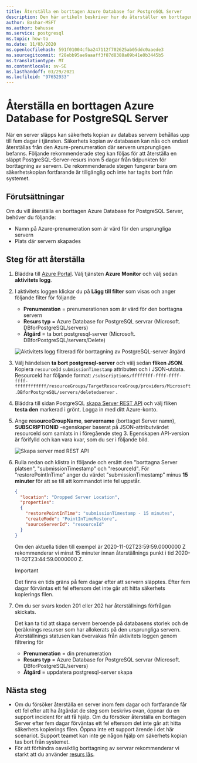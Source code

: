 ```yaml
---
title: Återställa en borttagen Azure Database for PostgreSQL Server
description: Den här artikeln beskriver hur du återställer en borttagen server i Azure Database for PostgreSQL att använda Azure Portal.
author: Bashar-MSFT
ms.author: bahusse
ms.service: postgresql
ms.topic: how-to
ms.date: 11/03/2020
ms.openlocfilehash: 591f01004cfba247112f702625ab05ddc0aaede3
ms.sourcegitcommit: f28ebb95ae9aaaff3f87d8388a09b41e0b3445b5
ms.translationtype: MT
ms.contentlocale: sv-SE
ms.lasthandoff: 03/29/2021
ms.locfileid: "97652933"
---
```

# <a name="restore-a-dropped-azure-database-for-postgresql-server"></a>Återställa en borttagen Azure Database for PostgreSQL Server

När en server släpps kan säkerhets kopian av databas servern behållas upp till fem dagar i tjänsten. Säkerhets kopian av databasen kan nås och endast återställas från den Azure-prenumeration där servern ursprungligen befanns. Följande rekommenderade steg kan följas för att återställa en släppt PostgreSQL-Server-resurs inom 5 dagar från tidpunkten för borttagning av servern. De rekommenderade stegen fungerar bara om säkerhetskopian fortfarande är tillgänglig och inte har tagits bort från systemet. 

## <a name="pre-requisites"></a>Förutsättningar
Om du vill återställa en borttagen Azure Database for PostgreSQL Server, behöver du följande:
- Namn på Azure-prenumeration som är värd för den ursprungliga servern
- Plats där servern skapades

## <a name="steps-to-restore"></a>Steg för att återställa

1. Bläddra till [Azure Portal](https://portal.azure.com/#blade/Microsoft_Azure_ActivityLog/ActivityLogBlade). Välj tjänsten **Azure Monitor** och välj sedan **aktivitets logg**.

2. I aktivitets loggen klickar du på **Lägg till filter** som visas och anger följande filter för följande

    - **Prenumeration** = prenumerationen som är värd för den borttagna servern
    - **Resurs typ** = Azure Database for PostgreSQL servrar (Microsoft. DBforPostgreSQL/servers)
    - **Åtgärd** = ta bort postgresql-server (Microsoft. DBforPostgreSQL/servers/Delete)
 
    ![Aktivitets logg filtrerad för borttagning av PostgreSQL-server åtgärd](./media/howto-restore-dropped-server/activity-log-azure.png)

3. Välj händelsen **ta bort postgresql-server** och välj sedan **fliken JSON**. Kopiera `resourceId` `submissionTimestamp` attributen och i JSON-utdata. ResourceId har följande format: `/subscriptions/ffffffff-ffff-ffff-ffff-ffffffffffff/resourceGroups/TargetResourceGroup/providers/Microsoft.DBforPostgreSQL/servers/deletedserver` .


 4. Bläddra till sidan PostgreSQL [skapa Server REST API](/rest/api/PostgreSQL/servers/create) och välj fliken **testa den** markerad i grönt. Logga in med ditt Azure-konto.

 5. Ange **resourceGroupName**, **servername** (borttaget Server namn), **SUBSCRIPTIONID** -egenskaper baserat på JSON-attributvärdet resourceId som samlats in i föregående steg 3. Egenskapen API-version är förifylld och kan vara kvar, som du ser i följande bild.

    ![Skapa server med REST API](./media/howto-restore-dropped-server/create-server-from-rest-api-azure.png)
  
 6. Rulla nedan och klistra in följande och ersätt den "borttagna Server platsen", "submissionTimestamp" och "resourceId". För "restorePointInTime" anger du värdet "submissionTimestamp" minus **15 minuter** för att se till att kommandot inte fel uppstår.
    
    ```json
    {
      "location": "Dropped Server Location",  
      "properties": 
      {
        "restorePointInTime": "submissionTimestamp - 15 minutes",
        "createMode": "PointInTimeRestore",
        "sourceServerId": "resourceId"
      }
    }
    ```

    Om den aktuella tiden till exempel är 2020-11-02T23:59:59.0000000 Z rekommenderar vi minst 15 minuter innan återställnings punkt i tid 2020-11-02T23:44:59.0000000 Z.

    > [!Important]
    > Det finns en tids gräns på fem dagar efter att servern släpptes. Efter fem dagar förväntas ett fel eftersom det inte går att hitta säkerhets kopierings filen.
    
7. Om du ser svars koden 201 eller 202 har återställnings förfrågan skickats. 

    Det kan ta tid att skapa servern beroende på databasens storlek och de beräknings resurser som har allokerats på den ursprungliga servern. Återställnings statusen kan övervakas från aktivitets loggen genom filtrering för 
   - **Prenumeration** = din prenumeration
   - **Resurs typ** = Azure Database for PostgreSQL servrar (Microsoft. DBforPostgreSQL/servers) 
   - **Åtgärd** = uppdatera postgresql-server skapa

## <a name="next-steps"></a>Nästa steg
- Om du försöker återställa en server inom fem dagar och fortfarande får ett fel efter att ha åtgärdat de steg som beskrivs ovan, öppnar du en support incident för att få hjälp. Om du försöker återställa en borttagen Server efter fem dagar förväntas ett fel eftersom det inte går att hitta säkerhets kopierings filen. Öppna inte ett support ärende i det här scenariot. Support teamet kan inte ge någon hjälp om säkerhets kopian tas bort från systemet. 
- För att förhindra oavsiktlig borttagning av servrar rekommenderar vi starkt att du använder [resurs lås](https://techcommunity.microsoft.com/t5/azure-database-for-PostgreSQL/preventing-the-disaster-of-accidental-deletion-for-your-PostgreSQL/ba-p/825222).
